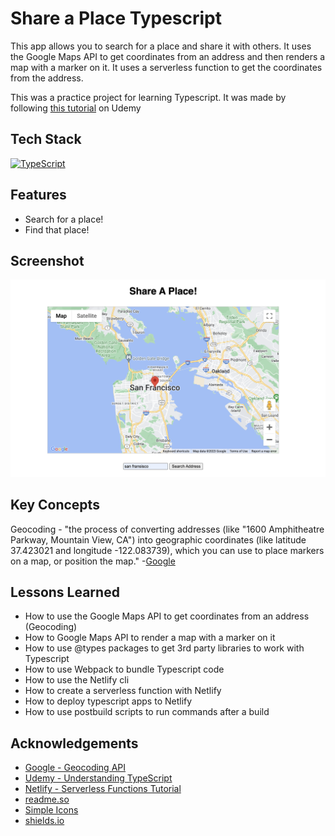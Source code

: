 # Share a Place Typescript

This app allows you to search for a place and share it with others. It uses the Google Maps API to get coordinates from an address and then renders a map with a marker on it. It uses a serverless function to get the coordinates from the address.

This was a practice project for learning Typescript. It was made by following [this tutorial](https://www.udemy.com/course/understanding-typescript/learn/lecture/16935782#content) on Udemy

## Tech Stack

[![TypeScript](https://img.shields.io/badge/-TypeScript-3178C6?logo=TypeScript&logoColor=black&style=for-the-badge)](https://www.typescriptlang.org/)

## Features

- Search for a place!
- Find that place!

## Screenshot

![App Screenshot](./assets/screenshot.png)

## Key Concepts

Geocoding - "the process of converting addresses (like "1600 Amphitheatre Parkway, Mountain View, CA") into geographic coordinates (like latitude 37.423021 and longitude -122.083739), which you can use to place markers on a map, or position the map." -[Google](https://developers.google.com/maps/documentation/geocoding/overview)

## Lessons Learned

- How to use the Google Maps API to get coordinates from an address (Geocoding)
- How to Google Maps API to render a map with a marker on it
- How to use @types packages to get 3rd party libraries to work with Typescript
- How to use Webpack to bundle Typescript code
- How to use the Netlify cli
- How to create a serverless function with Netlify
- How to deploy typescript apps to Netlify
- How to use postbuild scripts to run commands after a build

## Acknowledgements

- [Google - Geocoding API](https://developers.google.com/maps/documentation/geocoding/overview)
- [Udemy - Understanding TypeScript](https://www.udemy.com/course/understanding-typescript/)
- [Netlify - Serverless Functions Tutorial](https://explorers.netlify.com/learn/up-and-running-with-serverless-functions)
- [readme.so](https://readme.so/editor)
- [Simple Icons](https://simpleicons.org/?q=redux)
- [shields.io](https://shields.io/)
